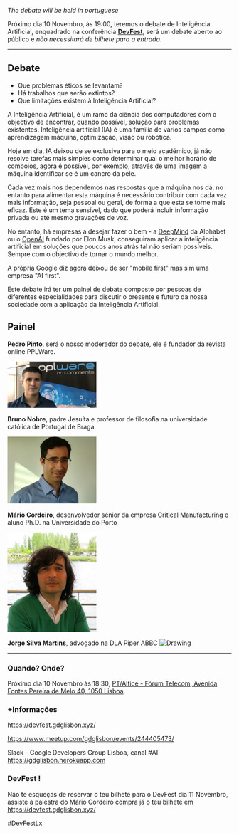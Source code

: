 *The debate will be held in portuguese*


Próximo dia 10 Novembro, às 19:00, teremos o debate de Inteligência Artificial, enquadrado na conferência **[DevFest](https://devfest.gdglisbon.xyz/)**, será um debate aberto ao público e *não necessitará de bilhete para a entrada*.

---
## **Debate**

* Que problemas éticos se levantam?
* Há trabalhos que serão extintos?
* Que limitações existem à Inteligência Artificial?

A Inteligência Artificial, é um ramo da ciência dos computadores com o objectivo de encontrar, quando possível, solução para problemas existentes. Inteligência artificial (IA) é uma familia de vários campos como aprendizagem máquina, optimização, visão ou robótica.

Hoje em dia, IA deixou de se exclusiva para o meio académico, já não resolve tarefas mais simples como determinar qual o melhor horário de comboios, agora é possível, por exemplo, através de uma imagem a máquina identificar se é um cancro da pele.

Cada vez mais nos dependemos nas respostas que a máquina nos dá, no entanto para alimentar esta máquina é necessário contribuir com cada vez mais informação, seja pessoal ou geral, de forma a que esta se torne mais eficaz. Este é um tema sensível, dado que poderá incluir informação privada ou até mesmo gravações de voz.

No entanto, há empresas a desejar fazer o bem - a [DeepMind](https://deepmind.com/) da Alphabet ou o [OpenAI](https://openai.com/) fundado por Elon Musk,  conseguiram aplicar a inteligência artificial em soluções que poucos anos atrás tal não seriam possíveis. Sempre com o objectivo de tornar o mundo melhor. 

A própria Google diz agora deixou de ser "mobile first" mas sim uma empresa "AI first".

Este debate irá ter um painel de debate composto por pessoas de diferentes especialidades para discutir o presente e futuro da nossa sociedade com a aplicação da Inteligência Artificial.


## **Painel**

**Pedro Pinto**, será o nosso moderador do debate, ele é fundador da revista online PPLWare.

<img src="../../images/people/pedro_pinto.jpg" alt="Drawing" style="width: 200px;"/>

**Bruno Nobre**, padre Jesuíta e professor de filosofia na universidade católica de Portugal de Braga.

<img src="../../images/people/bruno_nobre.jpg" alt="Drawing" style="width: 200px;"/>

**Mário Cordeiro**, desenvolvedor sénior da empresa Critical Manufacturing e aluno Ph.D. na Universidade do Porto

<img src="../../images/people/mario_cordeiro.jpg" alt="Drawing" style="width: 200px;"/>

**Jorge Silva Martins**, advogado na DLA Piper ABBC
<img src="../../images/people/jorge_martins.jpg" alt="Drawing" style="width: 200px;"/>

---

### **Quando? Onde?**
Próximo dia 10 Novembro às 18:30, [PT/Altice - Fórum Telecom, Avenida Fontes Pereira de Melo 40, 1050 Lisboa](https://www.google.com/maps/search/?api=1&query=Avenida+Fontes+Pereira+de+Melo%2C+40%2C+Lisbon%2C+Lisbon%2C+pt).



### **+Informações**
https://devfest.gdglisbon.xyz/


https://www.meetup.com/gdglisbon/events/244405473/


Slack -  Google Developers Group Lisboa, canal #AI
https://gdglisbon.herokuapp.com

### **DevFest !**

Não te esqueças de reservar o teu bilhete para o DevFest dia 11 Novembro, assiste à palestra do Mário Cordeiro compra já o teu bilhete em https://devfest.gdglisbon.xyz/

#DevFestLx
